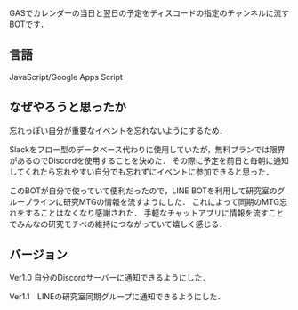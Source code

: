 GASでカレンダーの当日と翌日の予定をディスコードの指定のチャンネルに流すBOTです．

<h2>言語</h2>
JavaScript/Google Apps Script

<h2>なぜやろうと思ったか</h2>
忘れっぽい自分が重要なイベントを忘れないようにするため．

Slackをフロー型のデータベース代わりに使用していたが，無料プランでは限界があるのでDiscordを使用することを決めた．
その際に予定を前日と毎朝に通知してくれたら忘れやすい自分でも忘れずにイベントに参加できると思った．

このBOTが自分で使っていて便利だったので，LINE BOTを利用して研究室のグループラインに研究MTGの情報を流すようにした．
これによって同期のMTG忘れをすることはなくなり感謝された．
手軽なチャットアプリに情報を流すことでみんなの研究モチベの維持につながっていて嬉しく感じる．


<h2>バージョン</h2>
Ver1.0 自分のDiscordサーバーに通知できるようにした．

Ver1.1　LINEの研究室同期グループに通知できるようにした．
